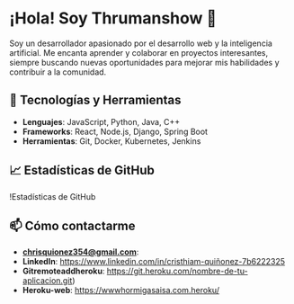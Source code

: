 # ¡Hola! Soy Thrumanshow 👋

Soy un desarrollador apasionado por el desarrollo web y la inteligencia artificial. Me encanta aprender y colaborar en proyectos interesantes, siempre buscando nuevas oportunidades para mejorar mis habilidades y contribuir a la comunidad.

## 🔧 Tecnologías y Herramientas
- **Lenguajes**: JavaScript, Python, Java, C++
- **Frameworks**: React, Node.js, Django, Spring Boot
- **Herramientas**: Git, Docker, Kubernetes, Jenkins

## 📈 Estadísticas de GitHub
!Estadísticas de GitHub

## 📫 Cómo contactarme
- **chrisquionez354@gmail.com**:
- **LinkedIn**: 
https://www.linkedin.com/in/cristhiam-quiñonez-7b6222325
- **Gitremoteaddheroku**:
https://git.heroku.com/nombre-de-tu-aplicacion.git)
- **Heroku-web**:
https://wwwhormigasaisa.com.heroku/
